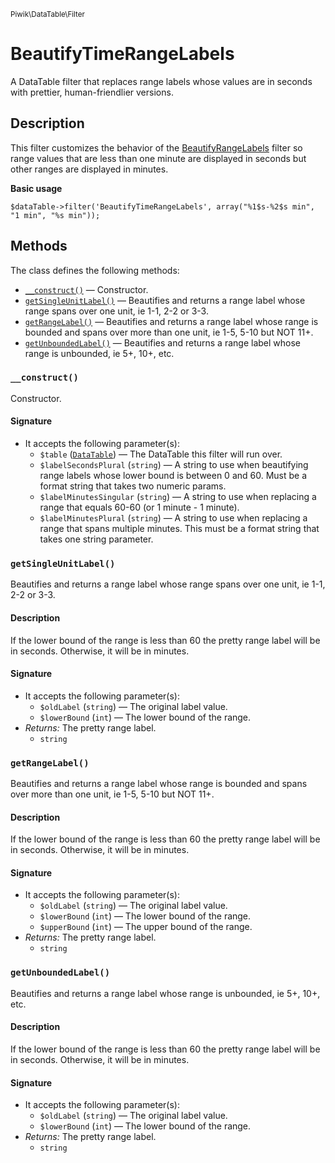 <small>Piwik\DataTable\Filter</small>

BeautifyTimeRangeLabels
=======================

A DataTable filter that replaces range labels whose values are in seconds with prettier, human-friendlier versions.

Description
-----------

This filter customizes the behavior of the [BeautifyRangeLabels](/api-reference/Piwik/DataTable/Filter/BeautifyRangeLabels) filter
so range values that are less than one minute are displayed in seconds but
other ranges are displayed in minutes.

**Basic usage**

    $dataTable->filter('BeautifyTimeRangeLabels', array("%1$s-%2$s min", "1 min", "%s min"));

Methods
-------

The class defines the following methods:

- [`__construct()`](#__construct) &mdash; Constructor.
- [`getSingleUnitLabel()`](#getsingleunitlabel) &mdash; Beautifies and returns a range label whose range spans over one unit, ie 1-1, 2-2 or 3-3.
- [`getRangeLabel()`](#getrangelabel) &mdash; Beautifies and returns a range label whose range is bounded and spans over more than one unit, ie 1-5, 5-10 but NOT 11+.
- [`getUnboundedLabel()`](#getunboundedlabel) &mdash; Beautifies and returns a range label whose range is unbounded, ie 5+, 10+, etc.

<a name="__construct" id="__construct"></a>
<a name="__construct" id="__construct"></a>
### `__construct()`

Constructor.

#### Signature

- It accepts the following parameter(s):
    - `$table` ([`DataTable`](../../../Piwik/DataTable.md)) &mdash; The DataTable this filter will run over.
    - `$labelSecondsPlural` (`string`) &mdash; A string to use when beautifying range labels whose lower bound is between 0 and 60. Must be a format string that takes two numeric params.
    - `$labelMinutesSingular` (`string`) &mdash; A string to use when replacing a range that equals 60-60 (or 1 minute - 1 minute).
    - `$labelMinutesPlural` (`string`) &mdash; A string to use when replacing a range that spans multiple minutes. This must be a format string that takes one string parameter.

<a name="getsingleunitlabel" id="getsingleunitlabel"></a>
<a name="getSingleUnitLabel" id="getSingleUnitLabel"></a>
### `getSingleUnitLabel()`

Beautifies and returns a range label whose range spans over one unit, ie 1-1, 2-2 or 3-3.

#### Description

If the lower bound of the range is less than 60 the pretty range label
will be in seconds. Otherwise, it will be in minutes.

#### Signature

- It accepts the following parameter(s):
    - `$oldLabel` (`string`) &mdash; The original label value.
    - `$lowerBound` (`int`) &mdash; The lower bound of the range.
- _Returns:_ The pretty range label.
    - `string`

<a name="getrangelabel" id="getrangelabel"></a>
<a name="getRangeLabel" id="getRangeLabel"></a>
### `getRangeLabel()`

Beautifies and returns a range label whose range is bounded and spans over more than one unit, ie 1-5, 5-10 but NOT 11+.

#### Description

If the lower bound of the range is less than 60 the pretty range label
will be in seconds. Otherwise, it will be in minutes.

#### Signature

- It accepts the following parameter(s):
    - `$oldLabel` (`string`) &mdash; The original label value.
    - `$lowerBound` (`int`) &mdash; The lower bound of the range.
    - `$upperBound` (`int`) &mdash; The upper bound of the range.
- _Returns:_ The pretty range label.
    - `string`

<a name="getunboundedlabel" id="getunboundedlabel"></a>
<a name="getUnboundedLabel" id="getUnboundedLabel"></a>
### `getUnboundedLabel()`

Beautifies and returns a range label whose range is unbounded, ie 5+, 10+, etc.

#### Description

If the lower bound of the range is less than 60 the pretty range label
will be in seconds. Otherwise, it will be in minutes.

#### Signature

- It accepts the following parameter(s):
    - `$oldLabel` (`string`) &mdash; The original label value.
    - `$lowerBound` (`int`) &mdash; The lower bound of the range.
- _Returns:_ The pretty range label.
    - `string`

